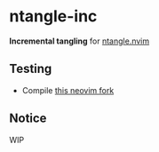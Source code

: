 ntangle-inc
===========

**Incremental tangling** for [ntangle.nvim](https://github.com/jbyuki/ntangle.nvim.git)

Testing
-------

* Compile [this neovim fork](https://github.com/jbyuki/neovim)

Notice
------

WIP
